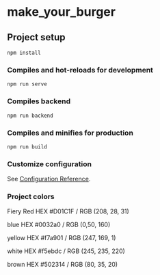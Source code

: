 # make_your_burger

## Project setup
```
npm install
```

### Compiles and hot-reloads for development
```
npm run serve
```
### Compiles backend 
```
npm run backend
```

### Compiles and minifies for production
```
npm run build
```

### Customize configuration
See [Configuration Reference](https://cli.vuejs.org/config/).

### Project colors
Fiery Red
HEX #D01C1F / RGB (208, 28, 31) 

blue 
HEX #0032a0 / RGB (0,50, 160)

yellow
HEX #f7a901 / RGB (247, 169, 1) 

white
HEX #f5ebdc / RGB (245, 235, 220)

brown 
HEX #502314 / RGB (80, 35, 20)